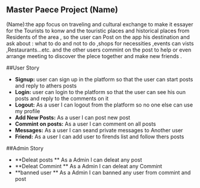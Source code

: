 ## Master Paece Project (Name)
(Name):the app focus on traveling and cultural exchange to make it essayer for the Tourists
to konw and the touristic places and historical places from Residents of the area ,
so the user can Post on the app his destination and ask about : what to do and not to do ,shops for necessities ,events can vists ,Restaurants...etc.
and the other users commint on the post to help or even arrange meeting to discover the plece together and make new friends .



##User Story 

- **Signup:**  user can sign up in the platform so that the user can start posts and reply to athers posts  
- **Login:**  user can login to the platform so that the user can see his oun posts and reply to the comments on  it 
- **Logout:** As a user I can logout from the platform so no one else can use my profile 
- **Add New Posts:** As a user I can post new post
- **Commint on posts:** As a user I can comment on all posts
- **Messages:** As a user I can seand private  messages to Another user 
- **Friend:** As a user I can add user to firends list and follow thers posts

##Admin Story 
- **Deleat posts ** As a Admin I can deleat any post  
- **Deleat Commint ** As a Admin I can deleat any Commint 
- **banned  user  ** As a Admin I can banned any user from commint and post 




